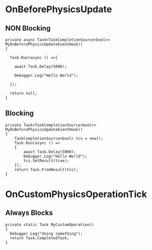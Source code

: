 # OnBeforePhysicsUpdate

## NON Blocking

    private async Task<TaskCompletionSource<bool>> MyOnBeforePhysicsUpdateEventHook()
    {

      Task.Run(async () =>{
  
        await Task.Delay(5000);
    
        Debugger.Log("Hello World");
    
      });
      
      return null;
    }



## Blocking

    private Task<TaskCompletionSource<bool>> MyOnBeforePhysicsUpdateEventHook()
    {
        TaskCompletionSource<bool> tcs = new();
        Task.Run(async () =>
        {
            await Task.Delay(5000);
            Debugger.Log("Hello World");
            tcs.SetResult(true);
        });
        return Task.FromResult(tcs);
    }

# OnCustomPhysicsOperationTick

## Always Blocks

    private static Task MyCustomOperation()
    {
      Debugger.Log("doing something");
      return Task.CompletedTask;
    }
